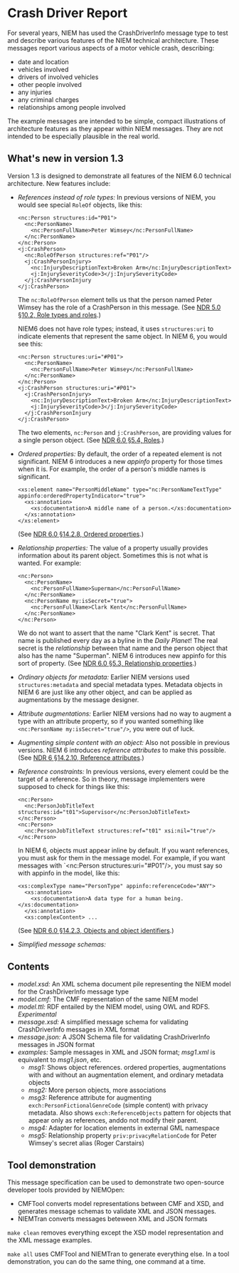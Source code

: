 # Crash Driver Report

For several years, NIEM has used the CrashDriverInfo message type to test and describe various features of the NIEM technical architecture.  These messages report various aspects of a motor vehicle crash, describing:

* date and location
* vehicles involved
* drivers of involved vehicles
* other people involved
* any injuries
* any criminal charges
* relationships among people involved

The example messages are intended to be simple, compact illustrations of architecture features as they appear within NIEM messages. They are not intended to be especially plausible in the real world.

## What's new in version 1.3

Version 1.3 is designed to demonstrate all features of the NIEM 6.0 technical architecture.  New features include:

* *References instead of role types:*  In previous versions of NIEM, you would see special `RoleOf` objects, like this:

  ```
  <nc:Person structures:id="P01">
    <nc:PersonName>
      <nc:PersonFullName>Peter Wimsey</nc:PersonFullName>
    </nc:PersonName>
  </nc:Person>
  <j:CrashPerson>
    <nc:RoleOfPerson structures:ref="P01"/>
    <j:CrashPersonInjury>
      <nc:InjuryDescriptionText>Broken Arm</nc:InjuryDescriptionText>
      <j:InjurySeverityCode>3</j:InjurySeverityCode>
    </j:CrashPersonInjury
  </j:CrashPerson>
  ```

  The `nc:RoleOfPerson` element tells us that the person named Peter Wimsey has the role of a CrashPerson in this message.  (See [NDR 5.0 §10.2, Role types and roles](https://reference.niem.gov/niem/specification/naming-and-design-rules/5.0/niem-ndr-5.0.html#section_10.2.2).)  

  NIEM6 does not have role types; instead, it uses `structures:uri` to indicate elements that represent the same object.  In NIEM 6, you would see this:

  ```
  <nc:Person structures:uri="#P01">
    <nc:PersonName>
      <nc:PersonFullName>Peter Wimsey</nc:PersonFullName>
    </nc:PersonName>
  </nc:Person>
  <j:CrashPerson structures:uri="#P01">
    <j:CrashPersonInjury>
      <nc:InjuryDescriptionText>Broken Arm</nc:InjuryDescriptionText>
      <j:InjurySeverityCode>3</j:InjurySeverityCode>
    </j:CrashPersonInjury
  </j:CrashPerson>
  ```

  The two elements, `nc:Person` and `j:CrashPerson`, are providing values for a single person object. (See [NDR 6.0 §5.4, Roles](https://niemopen.github.io/niem-naming-design-rules/ndr-v6.0-ps01.html#54-roles).)

* *Ordered properties:*  By default, the order of a repeated element is not significant.  NIEM 6 introduces a new *appinfo* property for those times when it is.  For example, the order of a person's middle names is significant.

  ```
  <xs:element name="PersonMiddleName" type="nc:PersonNameTextType" appinfo:orderedPropertyIndicator="true">
    <xs:annotation>
      <xs:documentation>A middle name of a person.</xs:documentation>
    </xs:annotation>
  </xs:element>
  ```

  (See [NDR 6.0 §14.2.8, Ordered properties](https://niemopen.github.io/niem-naming-design-rules/ndr-v6.0-ps01.html#1428-ordered-properties).)

* *Relationship properties:*  The value of a property usually provides information about its parent object.  Sometimes this is not what is wanted.  For example:

  ```
  <nc:Person>
    <nc:PersonName>
      <nc:PersonFullName>Superman</nc:PersonFullName>
    </nc:PersonName> 
    <nc:PersonName my:isSecret="true"> 
      <nc:PersonFullName>Clark Kent</nc:PersonFullName> 
    </nc:PersonName> 
  </nc:Person>   
  ```

  We do not want to assert that the name "Clark Kent" is secret.  That name is published every day as a byline in the *Daily Planet*!  The real secret is the *relationship* between that name and the person object that also has the name "Superman".  NIEM 6 introduces new appinfo for this sort of property.  (See [NDR 6.0 §5.3, Relationship properties](https://niemopen.github.io/niem-naming-design-rules/ndr-v6.0-ps01.html#53-relationship-properties).)

* *Ordinary objects for metadata:*  Earlier NIEM versions used `structures:metadata` and special metadata types.  Metadata objects in NIEM 6 are just like any other object, and can be applied as augmentations by the message designer.

* *Attribute augmentations:*  Earlier NIEM versions had no way to augment a type with an attribute property, so if you wanted something like `<nc:PersonName my:isSecret="true"/>`, you were out of luck.

* *Augmenting simple content with an object:*  Also not possible in previous versions.  NIEM 6 introduces *reference attributes* to make this possible.  (See [NDR 6 §14.2.10, Reference attributes](https://niemopen.github.io/niem-naming-design-rules/ndr-v6.0-ps01.html#14210-reference-attributes).)

* *Reference constraints:*  In previous versions, every element could be the target of a reference.  So in theory, message implementers were supposed to check for things like this:

  ```
  <nc:Person>
    <nc:PersonJobTitleText structures:id="t01">Supervisor</nc:PersonJobTitleText>
  </nc:Person>
  <nc:Person>
    <nc:PersonJobTitleText structures:ref="t01" xsi:nil="true"/>
  </nc:Person>
  ```

  In NIEM 6, objects must appear inline by default.  If you want references, you must ask for them in the message model.  For example, if you want messages with `<nc:Person structures:uri="#P01"/>, you must say so with appinfo in the model, like this:

  ```
  <xs:complexType name="PersonType" appinfo:referenceCode="ANY">
    <xs:annotation>
      <xs:documentation>A data type for a human being.</xs:documentation>
    </xs:annotation>
    <xs:complexContent> ...
  ```

  (See [NDR 6.0 §14.2.3, Objects and object identifiers](https://niemopen.github.io/niem-naming-design-rules/ndr-v6.0-ps01.html#1423-objects-and-object-identifiers).)

* *Simplified message schemas:*  

## Contents

* *model.xsd:*  An XML schema document pile representing the NIEM model for the CrashDriverInfo message type
* *model.cmf:* The CMF representation of the same NIEM model
* *model.ttl:*  RDF entailed by the NIEM model, using OWL and RDFS.  *Experimental*
* *message.xsd:* A simplified message schema for validating CrashDriverInfo messages in XML format
* *message.json:* A JSON Schema file for validating CrashDriverInfo messages in JSON format
* *examples:* Sample messages in XML and JSON format; *msg1.xml* is equivalent to *msg1.json*, etc.
  * *msg1:*  Shows object references. ordered properties, augmentations with and without an augmentation element, and ordinary metadata objects
  * *msg2:*  More person objects, more associations
  * *msg3:*  Reference attribute for augmenting `exch:PersonFictionalGenreCode` (simple content) with privacy metadata.  Also shows `exch:ReferenceObjects` pattern for objects that appear only as references, anddo not modify their parent.
  * *msg4:*  Adapter for location elements in external GML namespace
  * *msg5:*  Relationship property `priv:privacyRelationCode` for Peter Wimsey's secret alias (Roger Carstairs)

## Tool demonstration

This message specification can be used to demonstrate two open-source developer tools provided by NIEMOpen:

* CMFTool converts model representations between CMF and XSD, and generates message schemas to validate XML and JSON messages.
* NIEMTran converts messages beteween XML and JSON formats

`make clean` removes everything except the XSD model representation and the XML message examples.

`make all` uses CMFTool and NIEMTran to generate everything else.  In a tool demonstration, you can do the same thing, one command at a time.



